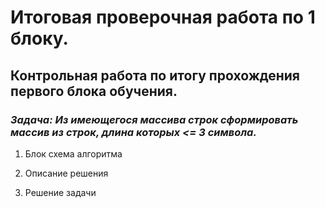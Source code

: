 # Итоговая проверочная работа по 1 блоку.

## Контрольная работа по итогу прохождения первого блока обучения.


### *__Задача:__ Из имеющегося массива строк сформировать массив из строк, длина которых <= 3 символа.*

1. Блок схема алгоритма


2. Описание решения


3. Решение задачи


